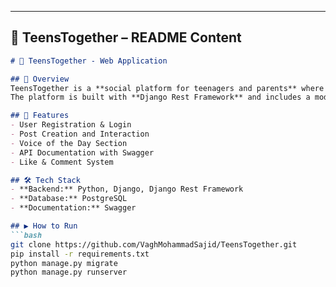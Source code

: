 
---

## 👥 TeensTogether – README Content
```markdown
# 👥 TeensTogether - Web Application

## 📌 Overview
TeensTogether is a **social platform for teenagers and parents** where they can share voices, ideas, and connect.  
The platform is built with **Django Rest Framework** and includes a modern API-first architecture.

## 🚀 Features
- User Registration & Login  
- Post Creation and Interaction  
- Voice of the Day Section  
- API Documentation with Swagger  
- Like & Comment System  

## 🛠️ Tech Stack
- **Backend:** Python, Django, Django Rest Framework  
- **Database:** PostgreSQL  
- **Documentation:** Swagger  

## ▶️ How to Run
```bash
git clone https://github.com/VaghMohammadSajid/TeensTogether.git
pip install -r requirements.txt
python manage.py migrate
python manage.py runserver

